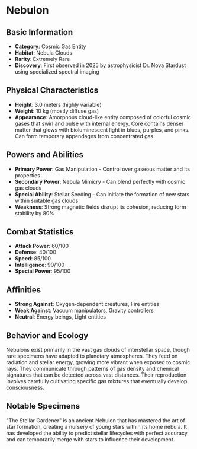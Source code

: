 # Nebulon

## Basic Information
- **Category**: Cosmic Gas Entity
- **Habitat**: Nebula Clouds
- **Rarity**: Extremely Rare
- **Discovery**: First observed in 2025 by astrophysicist Dr. Nova Stardust using specialized spectral imaging

## Physical Characteristics
- **Height**: 3.0 meters (highly variable)
- **Weight**: 10 kg (mostly diffuse gas)
- **Appearance**: Amorphous cloud-like entity composed of colorful cosmic gases that swirl and pulse with internal energy. Core contains denser matter that glows with bioluminescent light in blues, purples, and pinks. Can form temporary appendages from concentrated gas.

## Powers and Abilities
- **Primary Power**: Gas Manipulation - Control over gaseous matter and its properties
- **Secondary Power**: Nebula Mimicry - Can blend perfectly with cosmic gas clouds
- **Special Ability**: Stellar Seeding - Can initiate the formation of new stars within suitable gas clouds
- **Weakness**: Strong magnetic fields disrupt its cohesion, reducing form stability by 80%

## Combat Statistics
- **Attack Power**: 60/100
- **Defense**: 40/100
- **Speed**: 85/100
- **Intelligence**: 90/100
- **Special Power**: 95/100

## Affinities
- **Strong Against**: Oxygen-dependent creatures, Fire entities
- **Weak Against**: Vacuum manipulators, Gravity controllers
- **Neutral**: Energy beings, Light entities

## Behavior and Ecology
Nebulons exist primarily in the vast gas clouds of interstellar space, though rare specimens have adapted to planetary atmospheres. They feed on radiation and stellar energy, growing more vibrant when exposed to cosmic rays. They communicate through patterns of gas density and chemical signatures that can be detected across vast distances. Their reproduction involves carefully cultivating specific gas mixtures that eventually develop consciousness.

## Notable Specimens
"The Stellar Gardener" is an ancient Nebulon that has mastered the art of star formation, creating a nursery of young stars within its home nebula. It has developed the ability to predict stellar lifecycles with perfect accuracy and can temporarily merge with stars to influence their development.
